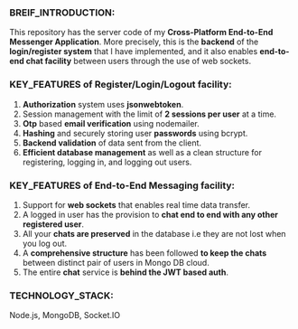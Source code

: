 ### BREIF_INTRODUCTION:

This repository has the server code of my **Cross-Platform End-to-End Messenger Application**.
More precisely, this is the **backend** of the **login/register system** that I have implemented, and 
it also enables **end-to-end chat facility** between users through the use of web sockets.

### KEY_FEATURES of Register/Login/Logout facility:

1) **Authorization** system uses **jsonwebtoken**.
2) Session management with the limit of **2 sessions per user** at a time.
3) **Otp** based **email verification** using nodemailer.
4) **Hashing** and securely storing user **passwords** using bcrypt.
5) **Backend validation** of data sent from the client.
6) **Efficient database management** as well as a clean structure for registering, logging in, and logging out users.

### KEY_FEATURES of End-to-End Messaging facility:

1) Support for **web sockets** that enables real time data transfer.
2) A logged in user has the provision to **chat end to end with any other registered user**.
3) All your **chats are preserved** in the database i.e they are not lost when you log out.
4) A **comprehensive structure** has been followed **to keep the chats** between distinct pair of users in Mongo DB cloud.
5) The entire **chat** service is **behind the JWT based auth**.

### TECHNOLOGY_STACK: 
Node.js, MongoDB, Socket.IO
